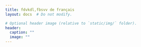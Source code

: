 ```yaml
---
title: fdvkdl,fbsvv de français
layout: docs  # Do not modify.

# Optional header image (relative to `static/img/` folder).
header:
  caption: ""
  image: ""
---
```



